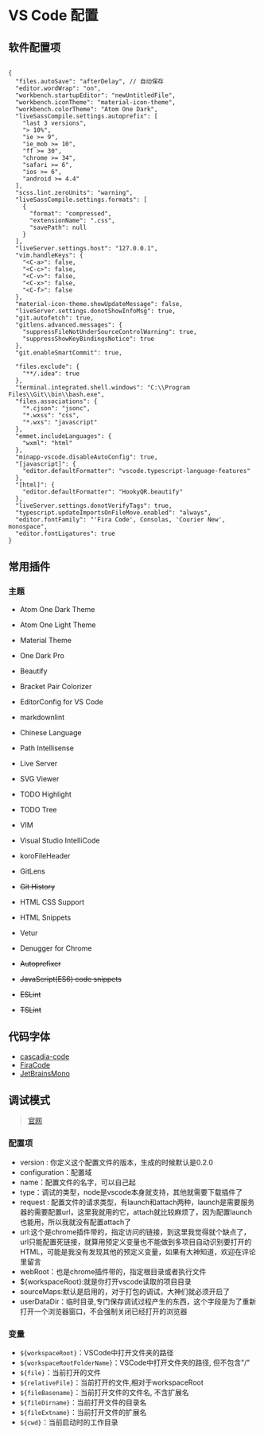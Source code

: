 # VS Code 配置

## 软件配置项

```json5

{
  "files.autoSave": "afterDelay", // 自动保存
  "editor.wordWrap": "on",
  "workbench.startupEditor": "newUntitledFile",
  "workbench.iconTheme": "material-icon-theme",
  "workbench.colorTheme": "Atom One Dark",
  "liveSassCompile.settings.autoprefix": [
    "last 3 versions",
    "> 10%",
    "ie >= 9",
    "ie_mob >= 10",
    "ff >= 30",
    "chrome >= 34",
    "safari >= 6",
    "ios >= 6",
    "android >= 4.4"
  ],
  "scss.lint.zeroUnits": "warning",
  "liveSassCompile.settings.formats": [
    {
      "format": "compressed",
      "extensionName": ".css",
      "savePath": null
    }
  ],
  "liveServer.settings.host": "127.0.0.1",
  "vim.handleKeys": {
    "<C-a>": false,
    "<C-c>": false,
    "<C-v>": false,
    "<C-x>": false,
    "<C-f>": false
  },
  "material-icon-theme.showUpdateMessage": false,
  "liveServer.settings.donotShowInfoMsg": true,
  "git.autofetch": true,
  "gitlens.advanced.messages": {
    "suppressFileNotUnderSourceControlWarning": true,
    "suppressShowKeyBindingsNotice": true
  },
  "git.enableSmartCommit": true,

  "files.exclude": {
    "**/.idea": true
  },
  "terminal.integrated.shell.windows": "C:\\Program Files\\Git\\bin\\bash.exe",
  "files.associations": {
    "*.cjson": "jsonc",
    "*.wxss": "css",
    "*.wxs": "javascript"
  },
  "emmet.includeLanguages": {
    "wxml": "html"
  },
  "minapp-vscode.disableAutoConfig": true,
  "[javascript]": {
    "editor.defaultFormatter": "vscode.typescript-language-features"
  },
  "[html]": {
    "editor.defaultFormatter": "HookyQR.beautify"
  },
  "liveServer.settings.donotVerifyTags": true,
  "typescript.updateImportsOnFileMove.enabled": "always",
  "editor.fontFamily": "'Fira Code', Consolas, 'Courier New', monospace",
  "editor.fontLigatures": true
}
```

## 常用插件

### 主题

+ Atom One Dark Theme
+ Atom One Light Theme
+ Material Theme
+ One Dark Pro

+ Beautify
+ Bracket Pair Colorizer
+ EditorConfig for VS Code
+ markdownlint
+ Chinese Language
+ Path Intellisense
+ Live Server
+ SVG Viewer
+ TODO Highlight
+ TODO Tree
+ VIM
+ Visual Studio IntelliCode
+ koroFileHeader

+ GitLens
+ ~~Git History~~

+ HTML CSS Support
+ HTML Snippets
+ Vetur
+ Denugger for Chrome
+ ~~Autoprefixer~~
+ ~~JavaScript(ES6) code snippets~~
+ ~~ESLint~~
+ ~~TSLint~~

## 代码字体

+ [cascadia-code](https://github.com/microsoft/cascadia-code/releases)
+ [FiraCode](https://github.com/tonsky/FiraCode)
+ [JetBrainsMono](https://github.com/JetBrains/JetBrainsMono)

## 调试模式

> [官网](https://code.visualstudio.com/docs/editor/debugging#_launch-configurations)

### 配置项

+ version : 你定义这个配置文件的版本，生成的时候默认是0.2.0
+ configuration：配置域
+ name：配置文件的名字，可以自己起
+ type：调试的类型，node是vscode本身就支持，其他就需要下载插件了
+ request : 配置文件的请求类型，有launch和attach两种，launch是需要服务器的需要配置url，这里我就用的它，attach就比较麻烦了，因为配置launch也能用，所以我就没有配置attach了
+ url:这个是chrome插件带的，指定访问的链接，到这里我觉得就个缺点了，url只能配置死链接，就算用预定义变量也不能做到多项目自动识别要打开的HTML，可能是我没有发现其他的预定义变量，如果有大神知道，欢迎在评论里留言
+ webRoot：也是chrome插件带的，指定根目录或者执行文件
+ ${workspaceRoot}:就是你打开vscode读取的项目目录
+ sourceMaps:默认是启用的，对于打包的调试，大神们就必须开启了
+ userDataDir：临时目录,专门保存调试过程产生的东西，这个字段是为了重新
打开一个浏览器窗口，不会强制关闭已经打开的浏览器

### 变量

+ `${workspaceRoot}`：VSCode中打开文件夹的路径
+ `${workspaceRootFolderName}`：VSCode中打开文件夹的路径, 但不包含"/"
+ `${file}`：当前打开的文件
+ `${relativeFile}`：当前打开的文件,相对于workspaceRoot
+ `${fileBasename}`：当前打开文件的文件名, 不含扩展名
+ `${fileDirname}`：当前打开文件的目录名
+ `${fileExtname}`：当前打开文件的扩展名
+ `${cwd}`：当前启动时的工作目录
